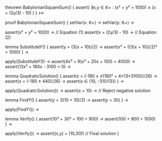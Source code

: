 theorem BabylonianSquareSum() {
  assert(
    ∃x,y ∈ ℝ+ : (x² + y² = 1000) ∧ (x = (2y/3) - 10)
  )
} ↔

proof BabylonianSquareSum() {
  setVar(x: ℝ+) →
  setVar(y: ℝ+) →
  
  assert(x² + y² = 1000) →                  // Equation (1)
  assert(x = (2y/3) - 10) →                 // Equation (2)
  
  lemma SubstituteY() {
    assert(y = (3(x + 10))/2) →
    assert(x² + ((3(x + 10))/2)² = 1000)
  } →
  
  apply(SubstituteY()) →
  assert(4x² + 9(x² + 20x + 100) = 4000) →
  assert(13x² + 180x - 3100 = 0) →
  
  lemma QuadraticSolution() {
    assert(x = (-180 ± √(180² + 4×13×3100))/26) →
    assert(x = (-180 ± 440)/26) →
    assert(x ∈ {10, -310/13})
  } →
  
  apply(QuadraticSolution()) →
  assert(x = 10) →                          // Reject negative solution
  
  lemma FindY() {
    assert(y = 3(10 + 10)/2) →
    assert(y = 30)
  } →
  
  apply(FindY()) →
  
  lemma Verify() {
    assert(10² + 30² = 100 + 900) →
    assert(100 + 900 = 1000)
  } →
  
  apply(Verify()) →
  assert((x,y) = (10,30))                   // Final solution
}